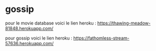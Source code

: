 # gossip

pour le movie database voici le lien heroku : https://thawing-meadow-81848.herokuapp.com/

pour gossip voici le lien heroku :  https://fathomless-stream-57636.herokuapp.com/ 
